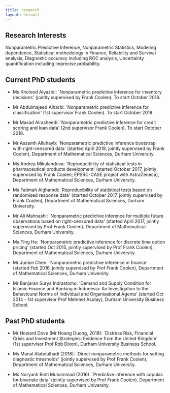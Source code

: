 ```yaml
---
title: research
layout: default
---
```


<!--# {{ page.title }}-->

## Research Interests

Nonparametric Predictive Inference, Nonparametric Statistics, Modeling dependence, Statistical methodology in Finance, Reliability and Survival analysis, Diagnostic accuracy including ROC analysis, Uncertainty quantification including imprecise probability.


## Current PhD students


- Ms Kholood Alyazidi: `Nonparametric predictive inference for inventory decisions' (jointly supervised by Frank Coolen). To start October 2018.

- Mr Abdulmajeed Alharbi: `Nonparametric predictive inference for classification' (1st supervisor Frank Coolen). To start October 2018.

- Mr Masad Alrasheedi: `Nonparametric predictive inference for credit scoring and loan data' (2nd supervisor Frank Coolen). To start October 2018.

- Mr Assamh Alluhayb: `Nonparametric predictive inference bootstrap with right-censored data' (started April 2018, jointly supervised by Frank Coolen), Department of Mathematical Sciences, Durham University.

- Ms Andrea Mikulandova: `Reproducibility of statistical tests in pharmaceutical products development' (started October 2017, jointly supervised by Frank Coolen; EPSRC-CASE project with AstraZeneca), Department of Mathematical Sciences, Durham University.

- Ms Fatimah Alghamdi: `Reproducibility of statistical tests based on randomised response data' (started October 2017, jointly supervised by Frank Coolen), Department of Mathematical Sciences, Durham University.

- Mr Ali Mahnashi: `Nonparametric predictive inference for multiple future observations based on right-censored data' (started April 2017, jointly supervised by Prof Frank Coolen), Department of Mathematical Sciences, Durham University.

- Ms Ting He: `Nonparametric predictive inference for discrete time option pricing' (started Oct 2015, jointly supervised by Prof Frank Coolen), Department of Mathematical Sciences, Durham University.

- Mr Junbin Chen: `Nonparametric predictive inference in finance' (started Feb 2016, jointly supervised by Prof Frank Coolen), Department of Mathematical Sciences, Durham University.

- Mr Banjaran Surya Indrastomo: 'Demand and Supply Condition for Islamic Finance and Banking in Indonesia: An Investigation to the Behavioural Norms of Individual and Organisational Agents’ (started Oct 2014 - 1st supervisor Prof Mehmet Asutay), Durham University Business School.



## Past PhD students

- Mr Howard Dove (Mr Hoang Duong, 2018): `Distress Risk, Financial Crisis and Investment Strategies: Evidence from the United Kingdom' (1st supervisor Prof Rob Dixon), Durham University Business School.

- Ms Manal Alabdulhadi (2018): `Direct nonparametric methods for setting diagnostic thresholds' (jointly supervised by Prof Frank Coolen), Department of Mathematical Sciences, Durham University.

- Ms Noryanti Binti Muhammad (2016). `Predictive inference with copulas for bivariate data' (jointly supervised by Prof Frank Coolen), Department of Mathematical Sciences, Durham University.


<!--
You can use HTML elements in Markdown, such as the comment element, and they won't be affected by a markdown parser. However, if you create an HTML element in your markdown file, you cannot use markdown syntax within that element's contents.
-->
